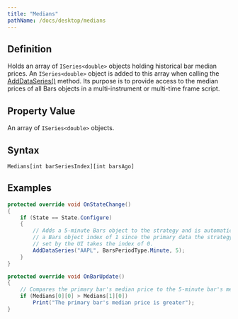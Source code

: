 ```yaml
---
title: "Medians"
pathName: /docs/desktop/medians
---
```


## Definition

Holds an array of `ISeries<double>` objects holding historical bar median prices. An `ISeries<double>` object is added to this array when calling the [AddDataSeries()](/docs/desktop/adddataseries) method. Its purpose is to provide access to the median prices of all Bars objects in a multi-instrument or multi-time frame script.

## Property Value

An array of `ISeries<double>` objects.

## Syntax

```
Medians[int barSeriesIndex][int barsAgo]
```

## Examples

```csharp
protected override void OnStateChange()
{
    if (State == State.Configure)
    {
        // Adds a 5-minute Bars object to the strategy and is automatically assigned
        // a Bars object index of 1 since the primary data the strategy is run against
        // set by the UI takes the index of 0.
        AddDataSeries("AAPL", BarsPeriodType.Minute, 5);
    }
}

protected override void OnBarUpdate()
{
    // Compares the primary bar's median price to the 5-minute bar's median price
    if (Medians[0][0] > Medians[1][0])
        Print("The primary bar's median price is greater");
}
```


